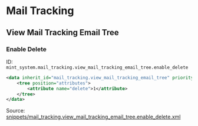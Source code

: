# Mail Tracking

## View Mail Tracking Email Tree

### Enable Delete

ID: `mint_system.mail_tracking.view_mail_tracking_email_tree.enable_delete`

```xml
<data inherit_id="mail_tracking.view_mail_tracking_email_tree" priority="50">
    <tree position="attributes">
        <attribute name="delete">1</attribute>
    </tree>
</data>

```
Source: [snippets/mail_tracking.view_mail_tracking_email_tree.enable_delete.xml](https://github.com/Mint-System/Odoo-Build/tree/main/snippets/mail_tracking.view_mail_tracking_email_tree.enable_delete.xml)

